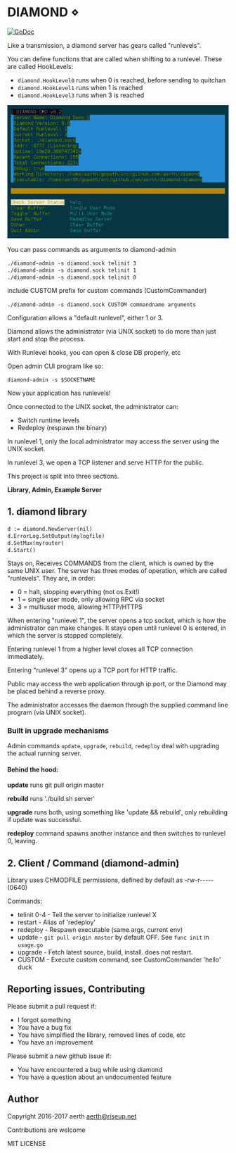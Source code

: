 # DIAMOND ⋄

[![GoDoc](https://godoc.org/github.com/aerth/diamond/lib?status.svg)](https://godoc.org/github.com/aerth/diamond/lib)

Like a transmission, a diamond server has gears called "runlevels".

You can define functions that are called when shifting to a runlevel. These are called HookLevels:

  * ```diamond.HookLevel0``` runs when 0 is reached, before sending to quitchan
  * ```diamond.HookLevel1``` runs when 1 is reached
  * ```diamond.HookLevel3``` runs when 3 is reached

![Screenshot of both diamond-admin and diamond server](https://github.com/aerth/diamond/blob/master/docs/diamond-screenshot.png?raw=true)

You can pass commands as arguments to diamond-admin

```
./diamond-admin -s diamond.sock telinit 3
./diamond-admin -s diamond.sock telinit 1
./diamond-admin -s diamond.sock telinit 0
```

include CUSTOM prefix for custom commands (CustomCommander)

```./diamond-admin -s diamond.sock CUSTOM commandname arguments```

Configuration allows a "default runlevel", either 1 or 3.

Diamond allows the administrator (via UNIX socket)
to do more than just start and stop the process.

With Runlevel hooks, you can open & close DB properly, etc


Open admin CUI program like so:

```
diamond-admin -s $SOCKETNAME
```

Now your application has runlevels!

Once connected to the UNIX socket, the administrator can:

  * Switch runtime levels
  * Redeploy (respawn the binary)

In runlevel 1,
        only the local administrator may access the server using the UNIX socket.

In runlevel 3,
        we open a TCP listener and serve HTTP for the public.

This project is split into three sections.

**Library, Admin, Example Server**

## 1. diamond library

```
d := diamond.NewServer(nil)
d.ErrorLog.SetOutput(mylogfile)
d.SetMux(myrouter)
d.Start()

```

Stays on, Receives COMMANDS from the client,
which is owned by the same UNIX user.
The server has three modes of operation, which
are called "runlevels". They are, in order:

  * 0 = halt, stopping everything (not os.Exit!)
  * 1 = single user mode, only allowing RPC via socket
  * 3 = multiuser mode, allowing HTTP/HTTPS

When entering "runlevel 1", the server opens a
tcp socket, which is how the administrator can make changes.
It stays open until runlevel 0 is entered, in which the server is stopped completely.

Entering runlevel 1 from a higher level closes all TCP connection immediately.

Entering "runlevel 3" opens up a TCP port for
HTTP traffic.

Public may access the web application through ip:port,
or the Diamond may be placed behind a reverse proxy.

The administrator accesses the daemon through
the supplied command line program (via UNIX socket).

### Built in upgrade mechanisms
Admin commands `update`, `upgrade`, `rebuild`, `redeploy` deal with upgrading
the actual running server.

#### Behind the hood:

**update** runs git pull origin master

**rebuild** runs './build.sh server'

**upgrade** runs both, using something like 'update && rebuild', only rebuilding if update was successful.

**redeploy** command spawns another instance and then switches to runlevel 0, leaving.


## 2. Client / Command (diamond-admin)

Library uses CHMODFILE permissions, defined by default as -rw-r----- (0640)


Commands:

  * telinit 0-4 - Tell the server to initialize runlevel X
  * restart - Alias of 'redeploy'
  * redeploy - Respawn executable (same args, current env)
  * update - `git pull origin master` by default OFF. See `func init` in `usage.go`
  * upgrade - Fetch latest source, build, install. does not restart.
  * CUSTOM <command> - Execute custom command, see CustomCommander 'hello' duck


## Reporting issues, Contributing

Please submit a pull request if:

  * I forgot something
  * You have a bug fix
  * You have simplified the library, removed lines of code, etc
  * You have an improvement

Please submit a new github issue if:

  * You have encountered a bug while using diamond
  * You have a question about an undocumented feature

## Author

Copyright 2016-2017  aerth <aerth@riseup.net>

Contributions are welcome

MIT LICENSE
